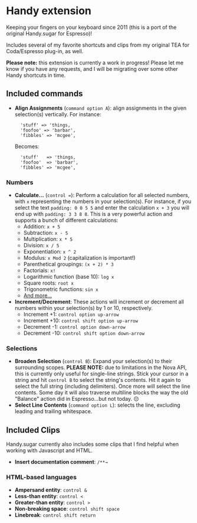 # Handy extension

Keeping your fingers on your keyboard since 2011 (this is a port of the original Handy.sugar for Espresso)!

Includes several of my favorite shortcuts and clips from my original TEA for Coda/Espresso plug-in, as well.

**Please note:** this extension is currently a work in progress! Please let me know if you have any requests, and I will be migrating over some other Handy shortcuts in time.

## Included commands

* **Align Assignments** (`command option A`): align assignments in the given selection(s) vertically. For instance:

        'stuff' => 'things,
        'foofoo' => 'barbar',
        'fibbles' => 'mcgee',

    Becomes:

        'stuff'   => 'things,
        'foofoo'  => 'barbar',
        'fibbles' => 'mcgee',

### Numbers

* **Calculate...** (`control =`): Perform a calculation for all selected numbers, with `x` representing the numbers in your selection(s). For instance, if you select the text `padding: 0 0 5 5` and enter the calculation `x + 3` you will end up with `padding: 3 3 8 8`. This is a very powerful action and supports a bunch of different calculations:
    * Addition: `x + 5`
    * Subtraction: `x - 5`
    * Multiplication: `x * 5`
    * Division: `x / 5`
    * Exponentiation: `x ^ 2`
    * Modulus: `x Mod 2` (capitalization is important!)
    * Parenthetical groupings: `(x + 2) * 3`
    * Factorials: `x!`
    * Logarithmic function (base 10): `log x`
    * Square roots: `root x`
    * Trigonometric functions: `sin x`
    * [And more...](http://bugwheels94.github.io/math-expression-evaluator/#supported-maths-symbols)
* **Increment/Decrement**: These actions will increment or decrement all numbers within your selection(s) by 1 or 10, respectively.
    * Increment +1: `control option up-arrow`
    * Increment +10: `control shift option up-arrow`
    * Decrement -1: `control option down-arrow`
    * Decrement -10: `control shift option down-arrow`

### Selections

* **Broaden Selection** (`control B`): Expand your selection(s) to their surrounding scopes. **PLEASE NOTE:** due to limitations in the Nova API, this is currently only useful for single-line strings. Stick your cursor in a string and hit `control B` to select the string's contents. Hit it again to select the full string (including delimiters). Once more will select the line contents. Some day it will also traverse multiline blocks the way the old "Balance" action did in Espresso...but not today. 😔
* **Select Line Contents** (`command option L`): selects the line, excluding leading and trailing whitespace.

## Included Clips

Handy.sugar currently also includes some clips that I find helpful when working with Javascript and HTML.

* **Insert documentation comment**: `/**→`

### HTML-based languages

* **Ampersand entity**: `control &`
* **Less-than entity**: `control <`
* **Greater-than entity**: `control >`
* **Non-breaking space**: `control shift space`
* **Linebreak**: `control shift return`
